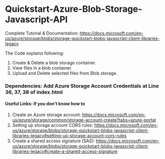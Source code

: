 # Quickstart-Azure-Blob-Storage-Javascript-API
Complete Tutorial & Documentation: https://docs.microsoft.com/en-us/azure/storage/blobs/storage-quickstart-blobs-javascript-client-libraries-legacy


The Code explains following:
1) Create & Delete a blob storage container.
2) View files in a blob container.
3) Upload and Delete selected files from Blob storage.

### Dependencies: Add Azure Storage Account Credentials at Line 36, 37, 38 of index.html
#### Useful Links: If you don't know how to
1) Create an Azure storage account: https://docs.microsoft.com/en-us/azure/storage/common/storage-account-create?tabs=azure-portal
2) Setting up storage account CORS rules: https://docs.microsoft.com/en-us/azure/storage/blobs/storage-quickstart-blobs-javascript-client-libraries-legacy#setting-up-storage-account-cors-rules
3) Create a shared access signature (SAS): https://docs.microsoft.com/en-us/azure/storage/blobs/storage-quickstart-blobs-javascript-client-libraries-legacy#create-a-shared-access-signature
